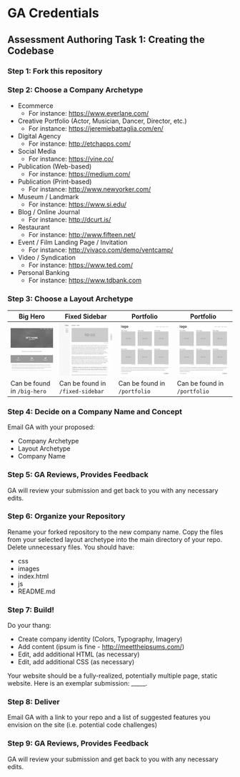 # GA Credentials
## Assessment Authoring Task 1: Creating the Codebase

### Step 1: Fork this repository

### Step 2: Choose a Company Archetype
* Ecommerce 
  *  For instance: https://www.everlane.com/
* Creative Portfolio (Actor, Musician, Dancer, Director, etc.)  
  *  For instance: https://jeremiebattaglia.com/en/
* Digital Agency  
  *  For instance: http://etchapps.com/
* Social Media  
  *  For instance: https://vine.co/
* Publication (Web-based) 
  *  For instance: https://medium.com/
* Publication (Print-based) 
  *  For instance: http://www.newyorker.com/
* Museum / Landmark 
  *  For instance: https://www.si.edu/
* Blog / Online Journal 
  *  For instance: http://dcurt.is/
* Restaurant  
  *  For instance: http://www.fifteen.net/
* Event / Film Landing Page / Invitation  
  *  For instance: http://vivaco.com/demo/ventcamp/
* Video / Syndication 
  *  For instance: https://www.ted.com/
* Personal Banking  
  *  For instance: https://www.tdbank.com

### Step 3: Choose a Layout Archetype

| Big Hero | Fixed Sidebar | Portfolio | Portfolio | 
| -------- | ------------- | --------- | --------- |
| ![Big Hero](layouts/big-hero.png) | ![Fixed Sidebar](layouts/fixed-sidebar.png) | ![Portfolio](layouts/portfolio.png) | ![Portfolio](layouts/portfolio.png) |
| Can be found in `/big-hero` | Can be found in `/fixed-sidebar` | Can be found in `/portfolio` |  Can be found in `/portfolio` | 

### Step 4: Decide on a Company Name and Concept

Email GA with your proposed:

- Company Archetype 
- Layout Archetype
- Company Name

### Step 5: GA Reviews, Provides Feedback

GA will review your submission and get back to you with any necessary edits.

### Step 6: Organize your Repository

Rename your forked repository to the new company name. Copy the files from your selected layout archetype into the main directory of your repo. Delete unnecessary files. You should have:

- css
- images
- index.html
- js
- README.md

### Step 7: Build!

Do your thang:

- Create company identity (Colors, Typography, Imagery)
- Add content (ipsum is fine - http://meettheipsums.com/)
- Edit, add additional HTML (as necessary)
- Edit, add additional CSS (as necessary)

Your website should be a fully-realized, potentially multiple page, static website.
Here is an exemplar submission: _____.

### Step 8: Deliver

Email GA with a link to your repo and a list of suggested features you envision on the site (i.e. potential code challenges)

### Step 9: GA Reviews, Provides Feedback

GA will review your submission and get back to you with any necessary edits.
